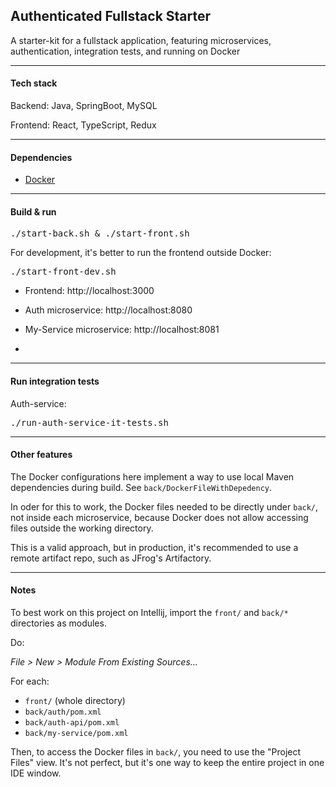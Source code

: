 ## Authenticated Fullstack Starter

A starter-kit for a fullstack application, featuring microservices, authentication, integration tests, and running on Docker

<hr>

#### Tech stack

Backend: Java, SpringBoot, MySQL

Frontend: React, TypeScript, Redux

<hr>

#### Dependencies

* [Docker](https://www.docker.com/)

<hr>

#### Build & run

<pre>
./start-back.sh & ./start-front.sh
</pre>

For development, it's better to run the frontend outside Docker:

<pre>
./start-front-dev.sh
</pre>

- Frontend: http://localhost:3000

- Auth microservice: http://localhost:8080

- My-Service microservice: http://localhost:8081
- 
<hr>

#### Run integration tests

Auth-service:
<pre>
./run-auth-service-it-tests.sh
</pre>

<hr>

#### Other features

The Docker configurations here implement a way to use local Maven dependencies during build. 
See `back/DockerFileWithDepedency`.

In oder for this to work, the Docker files needed to be directly under `back/`, not inside each microservice, because Docker does not allow accessing files outside the working directory.

This is a valid approach, but in production, it's recommended to use a remote artifact repo, such as JFrog's Artifactory.

<hr>

#### Notes

To best work on this project on Intellij, import the `front/` and `back/*` directories as modules.

Do: 

*File > New > Module From Existing Sources...*

For each:
- `front/` (whole directory)
- `back/auth/pom.xml`
- `back/auth-api/pom.xml`
- `back/my-service/pom.xml`

Then, to access the Docker files in `back/`, you need to use the "Project Files" view. It's not perfect, but it's one way to keep the entire project in one IDE window.

